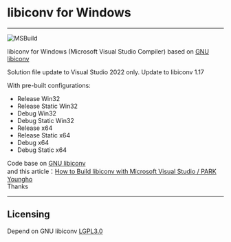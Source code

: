 ﻿# libiconv for Windows
----------------------
![MSBuild](https://github.com/pffang/libiconv-for-Windows/actions/workflows/msbuild.yml/badge.svg)

libiconv for Windows (Microsoft Visual Studio Compiler) based on [GNU libiconv][1]

Solution file update to Visual Studio 2022 only.
Update to libiconv 1.17

With pre-built configurations:

- Release Win32
- Release Static Win32
- Debug Win32
- Debug Static Win32
- Release x64
- Release Static x64
- Debug x64
- Debug Static x64

Code base on [GNU libiconv][1]  
and this article：[How to Build libiconv with Microsoft Visual Studio / PARK Youngho][2]  
Thanks

----------------------
## Licensing

Depend on GNU libiconv [LGPL3.0][3] 

  [1]: https://www.gnu.org/software/libiconv
  [2]: http://www.codeproject.com/Articles/302012/How-to-Build-libiconv-with-Microsoft-Visual-Studio
  [3]: https://www.gnu.org/licenses/lgpl.html
  
